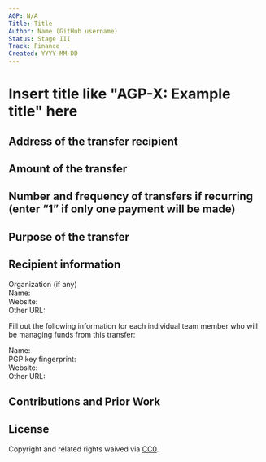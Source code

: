```yaml
---
AGP: N/A
Title: Title
Author: Name (GitHub username)
Status: Stage III
Track: Finance
Created: YYYY-MM-DD
---
```


# Insert title like "AGP-X: Example title" here

## Address of the transfer recipient

## Amount of the transfer

## Number and frequency of transfers if recurring (enter “1” if only one payment will be made)

## Purpose of the transfer

## Recipient information

Organization (if any)  
Name:  
Website:  
Other URL:  

Fill out the following information for each individual team member who will be managing funds from this transfer:

Name:  
PGP key fingerprint:  
Website:  
Other URL:  

## Contributions and Prior Work

## License
Copyright and related rights waived via [CC0](https://creativecommons.org/publicdomain/zero/1.0/).
